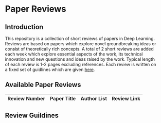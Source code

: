 # Paper Reviews

## Introduction
This repository is a collection of short reviews of papers in Deep Learning. Reviews are based on papers which explore novel groundbreaking ideas or consist of theoretically rich concepts. A total of 2 short reviews are added each week which explore essential aspects of the work, its technical innovation and new questions and ideas raised by the work. Typical length of each review is 1-2 pages excluding references. Each review is written on a fixed set of guidlines which are given [here](#guidlines).

## Available Paper Reviews

|Review Number|Paper Title|Author List|Review Link|
|:-----------:|:---------:|:---------:|:---------:|


## <a name="guidlines"></a>Review Guildines

